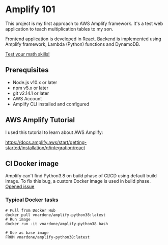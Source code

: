 
# Amplify 101

This project is my first approach to AWS Amplify framework.
It's a test web application to teach multiplication tables to my son.

Frontend application is developed in React.
Backend is implemented using Amplify framework, Lambda (Python) functions and DynamoDB.  

[Test your math skills!](https://master.d1klskzlqjw0rf.amplifyapp.com/)  

## Prerequisites

- Node.js v10.x or later
- npm v5.x or later
- git v2.14.1 or later
- AWS Account
- Amplify CLI installed and configured

## AWS Amplify Tutorial

I used this tutorial to learn about AWS Amplify:

https://docs.amplify.aws/start/getting-started/installation/q/integration/react

## CI Docker image

Amplify can't find Python3.8 on build phase of CI/CD using default build image. To fix this bug, a custom Docker image is used in build phase. [Opened issue](https://github.com/aws-amplify/amplify-console/issues/595)

### Typical Docker tasks

```
# Pull from Docker Hub
docker pull vnardone/amplify-python38:latest
# Run image
docker run -it vnardone/amplify-python38 bash

# Use as base image
FROM vnardone/amplify-python38:latest
```

